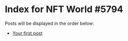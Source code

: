 # Index for NFT World #5794
Posts will be displayed in the order below:

- [Your first post](./001-first.md)

